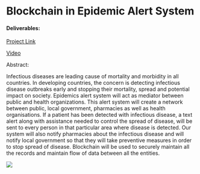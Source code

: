 
# Blockchain in Epidemic Alert System

#### Deliverables: 

<a href="http://ec2-54-186-169-55.us-west-2.compute.amazonaws.com:8080/index.html"> Project Link</a>

<a href="https://goo.gl/PDEFrp">Video</a>
 
Abstract:

Infectious diseases are leading cause of mortality and morbidity in all countries. In developing countries, the concern is detecting infectious disease outbreaks early and stopping their mortality, spread and potential impact on society. Epidemics alert system will act as mediator between public and health organizations. This alert system will create a network between public, local government, pharmacies as well as health organisations. If a patient has been detected with infectious disease, a text alert along with assistance needed to control the spread of disease, will be sent to every person in that particular area where disease is detected. Our system will also notify pharmacies about the infectious disease and will notify local government so that they will take preventive measures in order to stop spread of disease.
Blockchain will be used to securely maintain all the records and maintain flow of data between all the entities.

<img src="https://cloud.githubusercontent.com/assets/25648985/26281147/7e606baa-3da3-11e7-99ca-3c8f21368dca.JPG"/>
